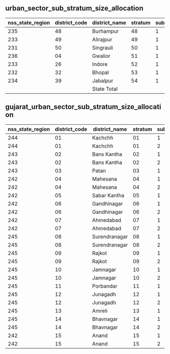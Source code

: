 ## urban_sector_sub_stratum_size_allocation
| nss_state_region | district_code | district_name | stratum | sub_stratum | size_zst | central_sample | state_sample |
|---|---|---|---|---|---|---|---|
| 235 | 48 | Burhampur | 48 | 1 | 348 | 2 | 2 |
| 233 | 49 | Alirajpur | 49 | 1 | 72 | 2 | 2 |
| 231 | 50 | Singrauli | 50 | 1 | 356 | 2 | 2 |
| 236 | 04 | Gwalior | 51 | 1 | 1637 | 8 | 8 |
| 233 | 26 | Indore | 52 | 1 | 2891 | 10 | 10 |
| 232 | 32 | Bhopal | 53 | 1 | 2602 | 10 | 10 |
| 234 | 39 | Jabalpur | 54 | 1 | 1570 | 8 | 8 |
|  |  | State Total |  |  | 29883 | 192 | 192 |

## gujarat_urban_sector_sub_stratum_size_allocation
| nss_state_region | district_code | district_name | stratum | sub_stratum | size_zst | central_sample | state_sample |
|---|---|---|---|---|---|---|---|
| 244 | 01 | Kachchh | 01 | 1 | 335 | 2 | 2 |
| 244 | 01 | Kachchh | 01 | 2 | 1166 | 4 | 4 |
| 243 | 02 | Bans Kantha | 02 | 1 | 228 | 2 | 2 |
| 243 | 02 | Bans Kantha | 02 | 2 | 322 | 2 | 2 |
| 243 | 03 | Patan | 03 | 1 | 432 | 2 | 2 |
| 242 | 04 | Mahesana | 04 | 1 | 177 | 2 | 2 |
| 242 | 04 | Mahesana | 04 | 2 | 633 | 2 | 2 |
| 242 | 05 | Sabar Kantha | 05 | 1 | 481 | 2 | 2 |
| 242 | 06 | Gandhinagar | 06 | 1 | 261 | 2 | 2 |
| 242 | 06 | Gandhinagar | 06 | 2 | 439 | 2 | 2 |
| 242 | 07 | Ahmedabad | 07 | 1 | 354 | 2 | 2 |
| 242 | 07 | Ahmedabad | 07 | 2 | 220 | 2 | 2 |
| 245 | 08 | Surendranagar | 08 | 1 | 224 | 2 | 2 |
| 245 | 08 | Surendranagar | 08 | 2 | 597 | 2 | 2 |
| 245 | 09 | Rajkot | 09 | 1 | 397 | 2 | 2 |
| 245 | 09 | Rajkot | 09 | 2 | 1015 | 4 | 4 |
| 245 | 10 | Jamnagar | 10 | 1 | 460 | 2 | 2 |
| 245 | 10 | Jamnagar | 10 | 2 | 646 | 4 | 4 |
| 245 | 11 | Porbandar | 11 | 1 | 464 | 2 | 2 |
| 245 | 12 | Junagadh | 12 | 1 | 365 | 2 | 2 |
| 245 | 12 | Junagadh | 12 | 2 | 937 | 4 | 4 |
| 245 | 13 | Amreli | 13 | 1 | 613 | 2 | 2 |
| 245 | 14 | Bhavnagar | 14 | 1 | 380 | 2 | 2 |
| 245 | 14 | Bhavnagar | 14 | 2 | 1539 | 6 | 6 |
| 242 | 15 | Anand | 15 | 1 | 314 | 2 | 2 |
| 242 | 15 | Anand | 15 | 2 | 514 | 2 | 2 |
